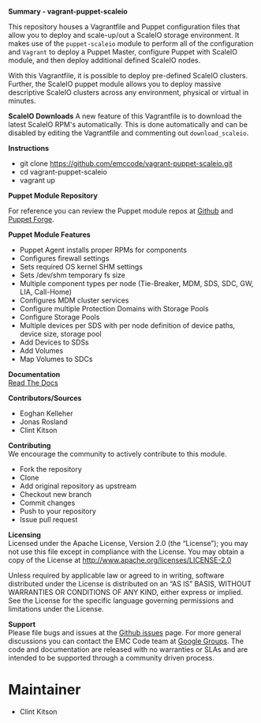 **Summary - vagrant-puppet-scaleio**

This repository houses a Vagrantfile and Puppet configuration files that allow you to deploy and scale-up/out a ScaleIO storage environment.  It makes use of the ```puppet-scaleio``` module to perform all of the configuration and ```Vagrant``` to deploy a Puppet Master, configure Puppet with ScaleIO module, and then deploy additional defined ScaleIO nodes.

With this Vagrantfile, it is possible to deploy pre-defined ScaleIO clusters.  Further, the ScaleIO puppet module allows you to deploy massive descriptive ScaleIO clusters across any environment, physical or virtual in minutes.

**ScaleIO Downloads**
A new feature of this Vagrantfile is to download the latest ScaleIO RPM's automatically.  This is done automatically and can be disabled by editing the Vagrantfile and commenting out ```download_scaleio```.

**Instructions**
- git clone https://github.com/emccode/vagrant-puppet-scaleio.git
- cd vagrant-puppet-scaleio
- vagrant up

**Puppet Module Repository**

For reference you can review the Puppet module repos at <a href="https://github.com/emccode/puppet-scaleio">Github</a> and <a href="https://forge.puppetlabs.com/emccode/scaleio/readme">Puppet Forge</a>.

**Puppet Module Features**

- Puppet Agent installs proper RPMs for components
- Configures firewall settings
- Sets required OS kernel SHM settings
- Sets /dev/shm temporary fs size
- Multiple component types per node (Tie-Breaker, MDM, SDS, SDC, GW, LIA, Call-Home)
- Configures MDM cluster services
- Configure multiple Protection Domains with Storage Pools
- Configure Storage Pools
- Multiple devices per SDS with per node definition of device paths, device size, storage pool
- Add Devices to SDSs
- Add Volumes
- Map Volumes to SDCs


**Documentation**  
<a href="http://puppet-scaleio-docs.readthedocs.org/en/latest/">Read The Docs</a>

**Contributors/Sources**
- Eoghan Kelleher
- Jonas Rosland
- Clint Kitson

**Contributing**  
We encourage the community to actively contribute to this module.  
- Fork the repository  
- Clone  
- Add original repository as upstream  
- Checkout new branch  
- Commit changes  
- Push to your repository  
- Issue pull request  

**Licensing**  
Licensed under the Apache License, Version 2.0 (the “License”); you may not use this file except in compliance with the License. You may obtain a copy of the License at <http://www.apache.org/licenses/LICENSE-2.0>  

Unless required by applicable law or agreed to in writing, software distributed under the License is distributed on an “AS IS” BASIS, WITHOUT WARRANTIES OR CONDITIONS OF ANY KIND, either express or implied. See the License for the specific language governing permissions and limitations under the License.


**Support**  
Please file bugs and issues at the <a href="https://github.com/emccode/puppet-scaleio/issues">Github issues</a> page.  For more general discussions you can contact the EMC Code team at <a href="https://groups.google.com/forum/#!forum/emccode-users">Google Groups</a>.  The code and documentation are released with no warranties or SLAs and are intended to be supported through a community driven process.

# Maintainer
- Clint Kitson
